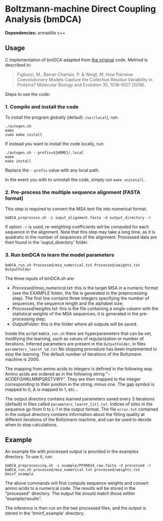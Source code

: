 # Boltzmann-machine Direct Coupling Analysis (bmDCA)

**Dependencies:** armadillo c++

## Usage

C implementation of bmDCA adapted from [the
original](https://github.com/matteofigliuzzi/bmDCA) code. Method is described
in:

>  Figliuzzi, M., Barrat-Charlaix, P. & Weigt, M. How Pairwise Coevolutionary
>  Models Capture the Collective Residue Variability in Proteins? Molecular
>  Biology and Evolution 35, 1018–1027 (2018).


Steps to use the code:

### 1. Compile and install the code

To install the program globally (default: `/usr/local`), run:

```
./autogen.sh
make
sudo make install
```

If instead you want to install the code locally, run:
```
./autogen.sh --prefix=${HOME}/.local
make
make install
```

Replace the `--prefix` value with any local path.

In the event you with to uninstall the code, simply run `make uninstall`.

### 2. Pre-process the multiple sequence alignment (FASTA format)

This step is required to convert the MSA text file into numerical format.
```
bmDCA_preprocess.sh -i input_alignment.fasta -d output_directory -r
```

If option `-r` is used, re-weighting coefficients will be computed for each
sequence in the alignment. Note that this step may take a long time, as it is
quadratic in the number of sequences of the alignment. Processed data are then
found in the 'ouput_directory' folder.

### 3. Run bmDCA to learn the model parameters

```
bmDCA_run.sh Processed/msa_numerical.txt Processed/weights.txt OutputFolder
```

The three inputs of bmDCA.sh are:

- *Processed/msa_numerical.txt*: this is the target MSA in a numeric format (see
  the EXAMPLE folder, the file is generated in the preprocessing step). The
  first line contains three integers specifying the number of sequences, the
  sequence length and the alphabet size;
- *Processed/weights.txt*: this is the file containing a single column with the
  statistical weights of the MSA sequences, it is generated in the
  pre-processing step;
- *OutputFolder*: this is the folder where all outputs will be saved.

Inside the script `bmDCA_run.sh` there are hyperparameters that can be set,
modifying the learning, such as values of regularization or number of
iterations. Inferred parameters are present in the `OutputFolder`, in files
`parameters_learnt_%d.txt` No stopping procedure has been implemented to stop
the learning. The default number of iterations of the Boltzmann machine is
2000.

The mapping from amino acids to integers is defined in the following way. Amino
acids are ordered as in the following string "-ACDEFGHIKLMNPQRSTVWY". They are
then mapped to the integer corresponding to their position in the string, minus
one. The gap symbol is mapped to 0, A is mapped to 1, etc...

The output directory contains learned parameters saved every 3 iterations
(default) in files called `parameters_learnt_[it].txt`. Indices of sites in the
sequence go from 0 to L-1 in the output format. The file `error.txt` contained
in the output directory contains information about the fitting quality at
different iterations of the Boltzmann machine, and can be used to decide when
to stop calculations. 

## Example

An example file with processed output is provided in the examples directory. To
use it, run:

```
bmDCA_preprocessing.sh -i example/PF00014_raw.fasta -d processed -r
bmDCA_run.sh processed/msa_numerical.txt processed/weights.txt bminf_example
```

The above commands will first compute sequence weights and convert amino acids
to a numerical code. The results will be stored in the "processed" directory.
The output file should match those within "example/results".

The inference is then run on the two processed files, and the output is stored
in the 'bminf_example' directory.
